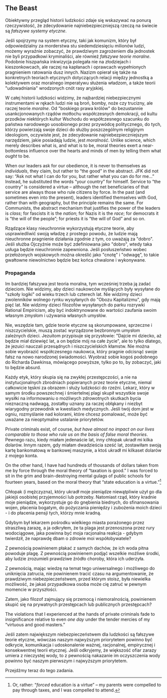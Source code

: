 ## The Beast

Obiektywny przegląd historii ludzkości zdaje się wskazywać na ponurą rzeczywistość, że zdecydowanie najniebezpieczniejszą rzeczą na świecie są *fałszywe systemy etyczne*.

Jeśli spojrzymy na system etyczny, taki jak komunizm, który był odpowiedzialny za morderstwa stu siedemdziesięciu milionów ludzi, możemy wyraźnie zobaczyć, że prawdziwym zagrożeniem dla jednostek nie byli przypadkowi kryminaliści, ale również *fałszywe teorie moralne*. Podobnie hiszpańska inkwizycja polegała nie na złodziejach i kieszonkowcach, ale raczej na kapłanach i oprawcach wypełnionych pragnieniem ratowania dusz innych. Nazizm opierał się także na konkretnych teoriach etycznych dotyczących relacji między jednostką a kolektywem oraz moralnego imperatywu służenia władzom, a także teorii "udowadniania" wrodzonych cnót rasy aryjskiej.

W całej historii ludzkości widzimy, że najbardziej niebezpiecznymi instrumentami w rękach ludzi nie są broń, bomby, noże czy trucizny, ale raczej teorie *moralne*. Od "boskiego prawa królów" do bezustannie usankcjonowanych rządów motłochu współczesnych demokracji, od kultu przodków niektórych kultur Wschodu do współczesnego szacunku do państwa narodowego uosobionego przez przywódcę politycznego, do tych, którzy powierzają swoje dzieci do służby poszczególnym religijnym ideologiom, oczywiste jest, że zdecydowanie najniebezpieczniejszym narzędziem, jakie posiadają ludzie, jest *moralność*. Unlike science, which merely describes what is, and what is to be, moral theories exert a near-bottomless influence over the hearts and minds of men by telling them what *ought* to be.

When our leaders ask for our obedience, it is never to themselves as *individuals*, they claim, but rather to “the good” in the abstract. JFK did not say: “Ask not what I can do for you, but rather what you can do for me...” Instead, he substituted the words “your country” for himself. Service to “the country” is considered a virtue – although the net beneficiaries of that service are always those who rule citizens by force. In the past (and sometimes even into the present), leaders identified themselves with God, rather than with geography, but the principle remains the same. For Communists, the abstract mechanism that justifies the power of the leaders is *class*; for fascists it is the *nation*; for Nazis it is the *race*; for democrats it is “the will of the people”; for priests it is “the will of God” and so on.

Rządzące klasy nieuchronnie wykorzystują etyczne teorie, aby usprawiedliwić swoją władzę z prostego powodu, że ludzie mają nieuchronne pragnienie działania zgodnie z tym, co uważają za "dobro". Jeśli służba Ojczyźnie może być zdefiniowana jako "dobro", wtedy taka usługa będzie nieuchronnie zapewniona. Jeśli posłuszeństwo wobec przełożonych wojskowych można określić jako "cnotę" i "odwagę", to takie gwałtowne niewolnictwo będzie bez końca chwalone i wykonywane.

### Propaganda

Im bardziej fałszywa jest teoria moralna, tym wcześniej trzeba ją zadać dzieciom. Nie widzimy, aby dzieci naukowców myślących były wysyłane do "szkoły logiki" od wieku trzech lub czterech lat. Nie widzimy dzieci zwolenników wolnego rynku wysyłanych do "Obozu Kapitalizmu", gdy mają pięć lat. Nie widzimy dzieci filozofów wysyłanych do parku rozrywki Rational Empiricism, aby być indoktrynowane do wartości zaufania swoim własnym zmysłom i używania własnych umysłów.

Nie, wszędzie tam, gdzie teorie etyczne są skorumpowane, sprzeczne i niszczycielskie, muszą zostać wyrządzone bezbronnym umysłom zależnych dzieci. Jezuitom przypisuje się przysłowie: "Dajcie mi dziecko, aż będzie miał dziewięć lat, a on będzie mój na całe życie", ale to tylko dlatego, że jezuici nauczali przesądnych i niszczycielskich kłamstw. Nie można sobie wyobrazić współczesnego naukowca, który pragnie odcisnąć swoje fałsz na nowo narodzonej świadomości. Wyobraź sobie kogoś podobnego do Richarda Dawkinsa, mówiącego powyższe, tylko po to, by zobaczyć, jaki to będzie absurd.

Każdy etyk, który skupia się na zwykłej przestępczości, a nie na instytucjonalnych zbrodniach popieranych przez teorie etyczne, niemal całkowicie tęskni za obrazem i służy ludzkości do rzeźni. Lekarz, który w samym środku powszechnej i śmiertelnej plagi skupił wszystkie swoje wysiłki na informowaniu o możliwych zdrowotnych skutkach bycia nieznaczną nadwagą, zostałby uznany za raczej obłąkany i niezbyt wiarygodny przewodnik w kwestiach medycznych. Jeśli twój dom jest w ogniu, rozmyślanie nad kolorami, które chcesz pomalować, może być uważane za nieoptymalne ustalanie priorytetów.

Private criminals exist, of course, *but have almost no impact on our lives comparable to those who rule us on the basis of false moral theories*. Pewnego razu, kiedy miałam jedenaście lat, inny chłopak ukradł mi kilka dolarów. Innym razem, gdy miałam dwadzieścia sześć lat, zostawiłam swoją kartę bankomatową w bankowej maszynie, a ktoś ukradł mi kilkaset dolarów z mojego konta.

On the other hand, I have had hundreds of thousands of dollars taken from me by force through the moral theory of “taxation is good.” I was forced to sit in the grim and brain-destroying mental gulags of public schools for fourteen years, based on the moral theory that “state education is a virtue.”[^12]

Chłopak (i mężczyzna), który ukradł moje pieniądze niewątpliwie użył go dla jakiejś osobistej przyjemności lub potrzeby. Natomiast rząd, który kradnie moje pieniądze, wykorzystuje go do gnębienia biednych, do sfinansowania wojen, płacenia bogatym, do pożyczania pieniędzy i zubożenia moich dzieci - i do płacenia pensji tych, którzy mnie kradną.

Gdybym był lekarzem pośrodku wielkiego miasta porażonego przez straszliwą zarazę, a ja odkryłem, że ta plaga jest przenoszona przez rury wodociągowe, jaka powinna być moja racjonalna reakcja - gdybym twierdził, że naprawdę dbam o zdrowie moi współobywatele?

Z pewnością powinienem płakać z samych dachów, że ich woda pitna powoduje plagę. Z pewnością powinienem podjąć wszelkie możliwe środki, aby ludzie zrozumieli prawdziwe źródło choroby, która ich uderzyła.

Z pewnością, mając wiedzę na temat tego uniwersalnego i możliwego do uniknięcia zatrucia, nie powinienem tracić czasu na argumentowanie, że prawdziwym niebezpieczeństwem, przed którym stoisz, była niewielka możliwość, że jakaś przypadkowa osoba może cię zatruć w pewnym momencie w przyszłości.

Zatem, jako filozof zajmujący się przemocą i niemoralnością, powinienem skupić się na prywatnych przestępcach lub publicznych przestępcach?

The violations that I experienced at the hands of private criminals fade to insignificance relative to even *one day* under the tender mercies of my “virtuous and good masters.”

Jeśli zatem największym niebezpieczeństwem dla ludzkości są fałszywe teorie etyczne, wówczas naszym najwyższym priorytetem powinno być odkrycie, komunikacja i udoskonalenie ważnej, racjonalnej, empirycznej i konsekwentnej teorii etycznej. Jeśli odkryjemy, że większość ofiar zarazy umiera z nieczystej wody, to z pewnością nakazanie im oczyszczenia wody powinno być naszym pierwszym i najwyższym priorytetem.

Przejdźmy teraz do tego zadania.

[^12]: Or, rather: “*forced* education is a virtue” – my parents were compelled to pay through taxes, and I was compelled to attend.